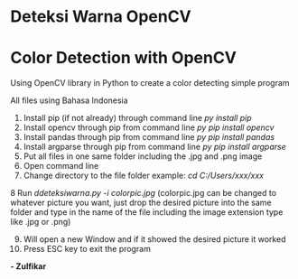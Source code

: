 # Deteksi Warna OpenCV
# Color Detection with OpenCV

Using OpenCV library in Python to create a color detecting simple program

All files using Bahasa Indonesia

1. Install pip (if not already) through command line *py install pip*
2. Install opencv through pip from command line *py pip install opencv*
3. Install pandas through pip from command line *py pip install pandas*
4. Install argparse through pip from command line *py pip install argparse*
5. Put all files in one same folder including the .jpg and .png image
6. Open command line
7. Change directory to the file folder example: *cd C:/Users/xxx/xxx*

8 Run *ddeteksiwarna.py -i colorpic.jpg* (colorpic.jpg can be changed to whatever picture you want, just drop the desired picture into the same folder and type in the name of the file including the image extension type like .jpg or .png)

9. Will open a new Window and if it showed the desired picture it worked
10. Press ESC key to exit the program


**- Zulfikar**
